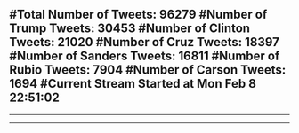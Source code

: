 #Total Number of Tweets: 96279 
#Number of Trump Tweets: 30453
#Number of Clinton Tweets: 21020
#Number of Cruz Tweets: 18397
#Number of Sanders Tweets: 16811
#Number of Rubio Tweets: 7904
#Number of Carson Tweets: 1694
#Current Stream Started at Mon Feb  8 22:51:02
---
---
---

